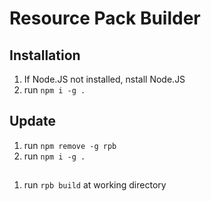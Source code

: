 # Resource Pack Builder

## Installation

1. If Node.JS not installed, nstall Node.JS
2. run `npm i -g .`

## Update

1. run `npm remove -g rpb`
2. run `npm i -g .`

##

1. run `rpb build` at working directory
